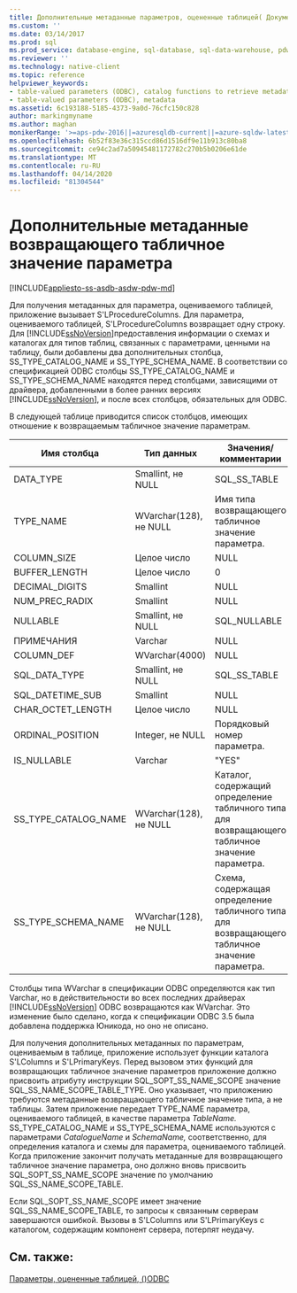 ```yaml
---
title: Дополнительные метаданные параметров, оцененные таблицей( Документы Майкрософт
ms.custom: ''
ms.date: 03/14/2017
ms.prod: sql
ms.prod_service: database-engine, sql-database, sql-data-warehouse, pdw
ms.reviewer: ''
ms.technology: native-client
ms.topic: reference
helpviewer_keywords:
- table-valued parameters (ODBC), catalog functions to retrieve metadata
- table-valued parameters (ODBC), metadata
ms.assetid: 6c193188-5185-4373-9a0d-76cfc150c828
author: markingmyname
ms.author: maghan
monikerRange: '>=aps-pdw-2016||=azuresqldb-current||=azure-sqldw-latest||>=sql-server-2016||=sqlallproducts-allversions||>=sql-server-linux-2017||=azuresqldb-mi-current'
ms.openlocfilehash: 6b52f83e36c315ccd86d1516df9e11b913c80ba8
ms.sourcegitcommit: ce94c2ad7a50945481172782c270b5b0206e61de
ms.translationtype: MT
ms.contentlocale: ru-RU
ms.lasthandoff: 04/14/2020
ms.locfileid: "81304544"
---
```

# <a name="additional-table-valued-parameter-metadata"></a>Дополнительные метаданные возвращающего табличное значение параметра
[!INCLUDE[appliesto-ss-asdb-asdw-pdw-md](../../includes/appliesto-ss-asdb-asdw-pdw-md.md)]

  Для получения метаданных для параметра, оцениваемого таблицей, приложение вызывает S'LProcedureColumns. Для параметра, оцениваемого таблицей, S'LProcedureColumns возвращает одну строку. Для [!INCLUDE[ssNoVersion](../../includes/ssnoversion-md.md)]предоставления информации о схемах и каталогах для типов таблиц, связанных с параметрами, ценными на таблицу, были добавлены два дополнительных столбца, SS_TYPE_CATALOG_NAME и SS_TYPE_SCHEMA_NAME. В соответствии со спецификацией ODBC столбцы SS_TYPE_CATALOG_NAME и SS_TYPE_SCHEMA_NAME находятся перед столбцами, зависящими от драйвера, добавленными в более ранних версиях [!INCLUDE[ssNoVersion](../../includes/ssnoversion-md.md)], и после всех столбцов, обязательных для ODBC.  
  
 В следующей таблице приводится список столбцов, имеющих отношение к возвращаемым табличное значение параметрам.  
  
|Имя столбца|Тип данных|Значения/комментарии|  
|-----------------|---------------|---------------------|  
|DATA_TYPE|Smallint, не NULL|SQL_SS_TABLE|  
|TYPE_NAME|WVarchar(128), не NULL|Имя типа возвращающего табличное значение параметра.|  
|COLUMN_SIZE|Целое число|NULL|  
|BUFFER_LENGTH|Целое число|0|  
|DECIMAL_DIGITS|Smallint|NULL|  
|NUM_PREC_RADIX|Smallint|NULL|  
|NULLABLE|Smallint, не NULL|SQL_NULLABLE|  
|ПРИМЕЧАНИЯ|Varchar|NULL|  
|COLUMN_DEF|WVarchar(4000)|NULL|  
|SQL_DATA_TYPE|Smallint, не NULL|SQL_SS_TABLE|  
|SQL_DATETIME_SUB|Smallint|NULL|  
|CHAR_OCTET_LENGTH|Целое число|NULL|  
|ORDINAL_POSITION|Integer, не NULL|Порядковый номер параметра.|  
|IS_NULLABLE|Varchar|"YES"|  
|SS_TYPE_CATALOG_NAME|WVarchar(128), не NULL|Каталог, содержащий определение табличного типа для возвращающего табличное значение параметра.|  
|SS_TYPE_SCHEMA_NAME|WVarchar(128), не NULL|Схема, содержащая определение табличного типа для возвращающего табличное значение параметра.|  
  
 Столбцы типа WVarchar в спецификации ODBC определяются как тип Varchar, но в действительности во всех последних драйверах [!INCLUDE[ssNoVersion](../../includes/ssnoversion-md.md)] ODBC возвращаются как WVarchar. Это изменение было сделано, когда к спецификации ODBC 3.5 была добавлена поддержка Юникода, но оно не описано.  
  
 Для получения дополнительных метаданных по параметрам, оцениваемым в таблице, приложение использует функции каталога S'LColumns и S'LPrimaryKeys. Перед вызовом этих функций для возвращающих табличное значение параметров приложение должно присвоить атрибуту инструкции SQL_SOPT_SS_NAME_SCOPE значение SQL_SS_NAME_SCOPE_TABLE_TYPE. Оно указывает, что приложению требуются метаданные возвращающего табличное значение типа, а не таблицы. Затем приложение передает TYPE_NAME параметра, оцениваемого таблицей, в качестве параметра *TableName.* SS_TYPE_CATALOG_NAME и SS_TYPE_SCHEMA_NAME используются с параметрами *CatalogueName* и *SchemaName,* соответственно, для определения каталога и схемы для параметра, оцениваемого таблицей. Когда приложение закончит получать метаданные для возвращающего табличное значение параметра, оно должно вновь присвоить SQL_SOPT_SS_NAME_SCOPE значение по умолчанию SQL_SS_NAME_SCOPE_TABLE.  
  
 Если SQL_SOPT_SS_NAME_SCOPE имеет значение SQL_SS_NAME_SCOPE_TABLE, то запросы к связанным серверам завершаются ошибкой. Вызовы в S'LColumns или S'LPrimaryKeys с каталогом, содержащим компонент сервера, потерпят неудачу.  
  
## <a name="see-also"></a>См. также:  
 [Параметры, оцененные таблицей, &#40;&#41;ODBC](../../relational-databases/native-client-odbc-table-valued-parameters/table-valued-parameters-odbc.md)  
  
  
